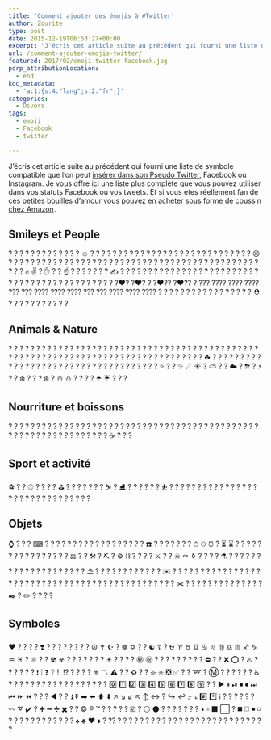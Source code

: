 ```yaml
---
title: 'Comment ajouter des émojis à #Twitter'
author: Zourite
type: post
date: 2015-12-19T06:53:27+00:00
excerpt: "J'écris cet article suite au précédent qui fourni une liste de symbole compatible que l'on peut insérer dans son Pseudo Twitter, Facebook ou Instagram. Je vous offre ici une liste plus complète que vous pouvez utiliser dans vos statuts Facebook ou vos tweets."
url: /comment-ajouter-emojis-twitter/
featured: 2017/02/emoji-twitter-facebook.jpg
pdrp_attributionLocation:
  - end
kdc_metadata:
  - 'a:1:{s:4:"lang";s:2:"fr";}'
categories:
  - Divers
tags:
  - emoji
  - Facebook
  - twitter

---
```

J&rsquo;écris cet article suite au précédent qui fourni une liste de symbole compatible que l&rsquo;on peut [insérer dans son Pseudo Twitter][1], Facebook ou Instagram. Je vous offre ici une liste plus complète que vous pouvez utiliser dans vos statuts Facebook ou vos tweets. Et si vous etes réellement fan de ces petites bouilles d&rsquo;amour vous pouvez en acheter <a rel="nofollow" href="http://www.amazon.fr/gp/product/B00YC8270C/ref=as_li_tl?ie=UTF8&#038;camp=1642&#038;creative=19458&#038;creativeASIN=B00YC8270C&#038;linkCode=as2&#038;tag=ssaugrin-21">sous forme de coussin chez Amazon</a><img src="http://ir-fr.amazon-adsystem.com/e/ir?t=ssaugrin-21&#038;l=as2&#038;o=8&#038;a=B00YC8270C" width="1" height="1" border="0" alt="" style="border:none !important; margin:0px !important;" />.

## Smileys et People

? ? ? ? ? ? ? ? ? ? ? ? ? ☺️ ? ? ? ? ? ? ? ? ? ? ? ? ? ? ? ? ? ? ? ? ? ? ? ? ? ? ? ? ? ☹️ ? ? ? ? ? ? ? ? ? ? ? ? ? ? ? ? ? ? ? ? ? ? ? ? ? ? ? ? ? ? ? ? ? ? ? ? ? ? ? ? ? ? ? ? ? ? ? ? ✊ ✌️ ? ✋ ? ? ☝️ ? ? ? ? ? ? ? ✍️ ? ? ? ? ? ? ? ? ? ? ? ? ? ? ? ? ? ? ? ? ? ? ? ? ? ? ? ? ? ? ? ? ? ? ? ? ? ? ? ? ? ? ? ? ?‍❤️‍? ?‍❤️‍? ? ?‍❤️‍?‍? ?‍❤️‍?‍? ? ?‍?‍? ?‍?‍?‍? ?‍?‍?‍? ?‍?‍?‍? ?‍?‍? ?‍?‍? ?‍?‍?‍? ?‍?‍?‍? ?‍?‍?‍? ?‍?‍? ?‍?‍? ?‍?‍?‍? ?‍?‍?‍? ?‍?‍?‍? ? ? ? ? ? ? ? ? ? ? ? ? ? ? ? ? ? ⛑ ? ? ? ? ? ? ? ? ? ? ?

## Animals & Nature

? ? ? ? ? ? ? ? ? ? ? ? ? ? ? ? ? ? ? ? ? ? ? ? ? ? ? ? ? ? ? ? ? ? ? ? ? ? ? ? ? ? ? ? ? ? ? ? ? ? ? ? ? ? ? ? ? ? ? ? ? ? ? ? ? ? ? ? ? ? ? ? ? ? ? ? ? ? ? ? ☘ ? ? ? ? ? ? ? ? ? ? ? ? ? ? ? ? ? ? ? ? ? ? ? ? ? ? ? ? ? ? ? ? ? ? ? ? ⭐️ ? ? ✨ ☄ ☀️ ? ⛅️ ? ? ☁️ ? ⛈ ? ⚡️ ? ? ❄️ ? ? ? ❄️ ? ☃️ ⛄️ ? ? ? ? ☂️ ☔️ ? ? ?

## Nourriture et boissons

? ? ? ? ? ? ? ? ? ? ? ? ? ? ? ? ? ? ? ? ? ? ? ? ? ? ? ? ? ? ? ? ? ? ? ? ? ? ? ? ? ? ? ? ? ? ? ? ? ? ? ? ? ? ? ? ? ? ? ? ? ? ? ☕️ ? ? ?

## Sport et activité

⚽️ ? ? ⚾️ ? ? ? ? ⛳️ ? ? ? ? ? ? ? ⛷ ? ⛸ ? ? ? ? ? ? ⛹ ? ? ? ? ? ? ? ? ? ? ? ? ? ? ? ? ? ? ? ? ? ? ? ? ? ? ? ? ? ? ?

## Objets

⌚️ ? ? ? ⌨ ? ? ? ? ? ? ? ? ? ? ? ? ? ? ? ? ? ? ☎️ ? ? ? ? ? ? ? ⏱ ⏲ ⏰ ? ⏳ ⌛️ ? ? ? ? ? ? ? ? ? ? ? ? ? ? ? ? ⚖ ? ? ⚒ ? ⛏ ? ⚙ ⛓ ? ? ? ? ⚔ ? ? ☠ ⚰ ⚱ ? ? ? ? ⚗ ? ? ? ? ? ? ? ? ? ? ? ? ? ? ? ? ? ? ? ? ⛱ ? ? ? ? ? ? ? ? ? ? ? ? ✉️ ? ? ? ? ? ? ? ? ? ? ? ? ? ? ? ? ? ? ? ? ? ? ? ? ? ? ? ? ? ? ? ? ? ? ? ? ? ? ? ? ? ? ? ? ? ? ✂️ ? ? ? ? ? ? ? ? ? ? ? ? ? ? ✒️ ? ✏️ ? ? ? ?

## Symboles

❤️ ? ? ? ? ❣️ ? ? ? ? ? ? ? ? ☮ ✝️ ☪ ? ☸ ✡️ ? ? ☯️ ☦ ? ⛎ ♈️ ♉️ ♊️ ♋️ ♌️ ♍️ ♎️ ♏️ ♐️ ♑️ ♒️ ♓️ ? ⚛ ? ? ☢ ☣ ? ? ? ?️ ? ? ?️ ✴️ ? ? ? ? ㊙️ ㊗️ ? ? ? ?️ ?️ ? ? ?️ ? ⛔️ ? ? ❌ ⭕️ ? ♨️ ? ? ? ? ? ? ❗️ ❕ ❓ ❔ ‼️ ⁉️ ? ? ? ? ⚜ 〽️ ⚠️ ? ? ♻️ ?️ ? ❇️ ✳️ ❎ ✅ ? ? ➿ ? Ⓜ️ ? ?️ ? ? ? ? ♿️ ? ? ?️ ? ? ? ? ? ? ? ? ? ? ? ? ? ? ? 0️⃣ 1️⃣ 2️⃣ 3️⃣ 4️⃣ 5️⃣ 6️⃣ 7️⃣ 8️⃣ 9️⃣ ? ? ▶️ ⏸ ⏯ ⏹ ⏺ ⏭ ⏮ ⏩ ⏪ ? ? ? ◀️ ? ? ⏫ ⏬ ➡️ ⬅️ ⬆️ ⬇️ ↗️ ↘️ ↙️ ↖️ ↕️ ↔️ ? ↪️ ↩️ ⤴️ ⤵️ #️⃣ *️⃣ ℹ️ ? ? ? ? ? ? 〰️ ➰ ✔️ ? ➕ ➖ ➗ ✖️ ? ? ©️ ®️ ™️ ? ? ? ? ? ☑️ ? ⚪️ ⚫️ ? ? ? ? ? ? ? ▪️ ▫️ ⬛️ ⬜️ ? ◼️ ◻️ ◾️ ◽️ ? ? ? ? ? ? ? ? ? ? ? ?️ ♠️ ♣️ ♥️ ♦️ ? ?‍? ? ? ? ? ? ? ? ? ? ? ? ? ? ? ? ? ? ? ? ? ? ? ? ? ? ? ?

 [1]: http://saugrin-sonia.fr/2010/10/comment-ajouter-des-images-pseudo-twitter-ou-facebook/